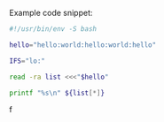 Example code snippet:

```bash
#!/usr/bin/env -S bash

hello="hello:world:hello:world:hello"

IFS="lo:"

read -ra list <<<"$hello"

printf "%s\n" ${list[*]}
```

f

